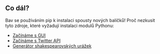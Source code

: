 ## Co dál?

Bav se používáním pip k instalaci spousty nových balíčků! Proč nezkusit tyto zdroje, které vyžadují instalaci modulů Pythonu:

- [Začínáme s GUI](https://projects.raspberrypi.org/cs-CZ/projects/getting-started-with-guis)
- [Začínáme s Twitter API](https://projects.raspberrypi.org/cs-CZ/projects/getting-started-with-the-twitter-api)
- [Generátor shakespearovských urážek](https://projects.raspberrypi.org/cs-CZ/projects/shakespearean-insult-generator/)

